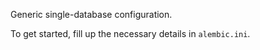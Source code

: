 Generic single-database configuration.

To get started, fill up the necessary details in `alembic.ini`.

